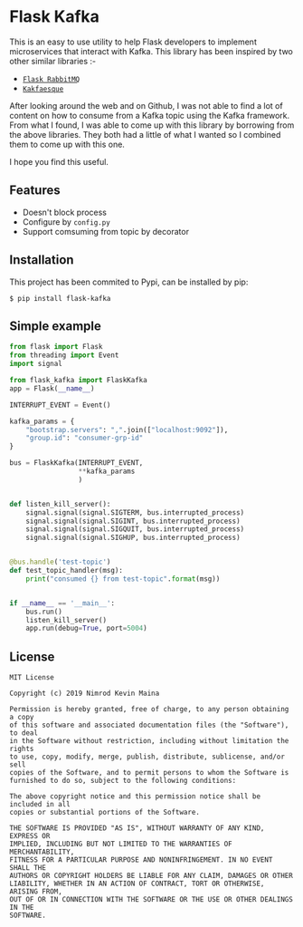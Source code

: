 # Flask Kafka

This is an easy to use utility to help Flask developers to implement microservices that interact with Kafka. This library has been inspired by two other similar libraries :-

- [`Flask RabbitMQ`](https://github.com/pushyzheng/flask-rabbitmq) 
- [`Kakfaesque`](https://github.com/sankalpjonn/kafkaesque)

After looking around the web and on Github, I was not able to find a lot of content on how to consume from a Kafka topic using the Kafka framework. From what I found, I was able to come up with this library by borrowing from the above libraries. They both had a little of what I wanted so I combined them to come up with this one.

I hope you find this useful.

## Features

- Doesn't block process
- Configure by `config.py`
- Support comsuming from topic by decorator 

## Installation

This project has been commited to Pypi, can be installed by pip:
```shell
$ pip install flask-kafka
```

## Simple example

```python
from flask import Flask
from threading import Event
import signal

from flask_kafka import FlaskKafka
app = Flask(__name__)

INTERRUPT_EVENT = Event()

kafka_params = {
    "bootstrap.servers": ",".join(["localhost:9092"]),
    "group.id": "consumer-grp-id"
}

bus = FlaskKafka(INTERRUPT_EVENT,
                 **kafka_params
                 )


def listen_kill_server():
    signal.signal(signal.SIGTERM, bus.interrupted_process)
    signal.signal(signal.SIGINT, bus.interrupted_process)
    signal.signal(signal.SIGQUIT, bus.interrupted_process)
    signal.signal(signal.SIGHUP, bus.interrupted_process)


@bus.handle('test-topic')
def test_topic_handler(msg):
    print("consumed {} from test-topic".format(msg))


if __name__ == '__main__':
    bus.run()
    listen_kill_server()
    app.run(debug=True, port=5004)

```


## License

```
MIT License

Copyright (c) 2019 Nimrod Kevin Maina

Permission is hereby granted, free of charge, to any person obtaining a copy
of this software and associated documentation files (the "Software"), to deal
in the Software without restriction, including without limitation the rights
to use, copy, modify, merge, publish, distribute, sublicense, and/or sell
copies of the Software, and to permit persons to whom the Software is
furnished to do so, subject to the following conditions:

The above copyright notice and this permission notice shall be included in all
copies or substantial portions of the Software.

THE SOFTWARE IS PROVIDED "AS IS", WITHOUT WARRANTY OF ANY KIND, EXPRESS OR
IMPLIED, INCLUDING BUT NOT LIMITED TO THE WARRANTIES OF MERCHANTABILITY,
FITNESS FOR A PARTICULAR PURPOSE AND NONINFRINGEMENT. IN NO EVENT SHALL THE
AUTHORS OR COPYRIGHT HOLDERS BE LIABLE FOR ANY CLAIM, DAMAGES OR OTHER
LIABILITY, WHETHER IN AN ACTION OF CONTRACT, TORT OR OTHERWISE, ARISING FROM,
OUT OF OR IN CONNECTION WITH THE SOFTWARE OR THE USE OR OTHER DEALINGS IN THE
SOFTWARE.
```